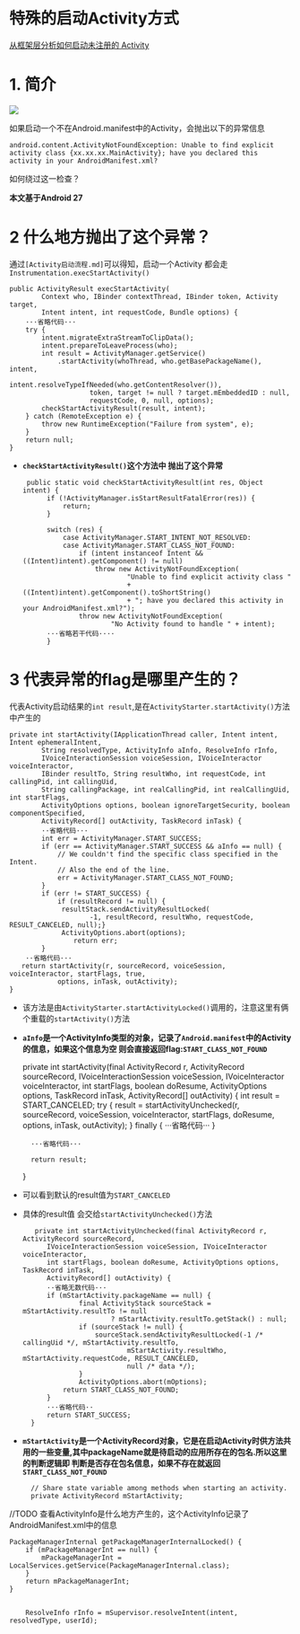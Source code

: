 # 特殊的启动Activity方式

[从框架层分析如何启动未注册的 Activity](https://zhuanlan.zhihu.com/p/26455221)


# 1. 简介

![](http://ww1.sinaimg.cn/large/6ab93b35ly1frfleqqv8jj20r20an75t.jpg)

如果启动一个不在Android.manifest中的Activity，会抛出以下的异常信息

	android.content.ActivityNotFoundException: Unable to find explicit activity class {xx.xx.xx.MainActivity}; have you declared this activity in your AndroidManifest.xml?

如何绕过这一检查？

**本文基于Android 27**

# 2 什么地方抛出了这个异常？

通过`[Activity启动流程.md]`可以得知，启动一个Activity 都会走`Instrumentation.execStartActivity()`

    public ActivityResult execStartActivity(
            Context who, IBinder contextThread, IBinder token, Activity target,
            Intent intent, int requestCode, Bundle options) {
		···省略代码···
        try {
            intent.migrateExtraStreamToClipData();
            intent.prepareToLeaveProcess(who);
            int result = ActivityManager.getService()
                .startActivity(whoThread, who.getBasePackageName(), intent,
                        intent.resolveTypeIfNeeded(who.getContentResolver()),
                        token, target != null ? target.mEmbeddedID : null,
                        requestCode, 0, null, options);
            checkStartActivityResult(result, intent);
        } catch (RemoteException e) {
            throw new RuntimeException("Failure from system", e);
        }
        return null;
    }

- **`checkStartActivityResult()`这个方法中 抛出了这个异常**

	   public static void checkStartActivityResult(int res, Object intent) {
	        if (!ActivityManager.isStartResultFatalError(res)) {
	            return;
	        }
	
	        switch (res) {
	            case ActivityManager.START_INTENT_NOT_RESOLVED:
	            case ActivityManager.START_CLASS_NOT_FOUND:
	                if (intent instanceof Intent && ((Intent)intent).getComponent() != null)
	                    throw new ActivityNotFoundException(
	                            "Unable to find explicit activity class "
	                            + ((Intent)intent).getComponent().toShortString()
	                            + "; have you declared this activity in your AndroidManifest.xml?");
	                throw new ActivityNotFoundException(
	                        "No Activity found to handle " + intent);
			···省略若干代码····
			}

# 3 代表异常的flag是哪里产生的？

代表Activity启动结果的`int result`,是在`ActivityStarter.startActivity()`方法中产生的

    private int startActivity(IApplicationThread caller, Intent intent, Intent ephemeralIntent,
            String resolvedType, ActivityInfo aInfo, ResolveInfo rInfo,
            IVoiceInteractionSession voiceSession, IVoiceInteractor voiceInteractor,
            IBinder resultTo, String resultWho, int requestCode, int callingPid, int callingUid,
            String callingPackage, int realCallingPid, int realCallingUid, int startFlags,
            ActivityOptions options, boolean ignoreTargetSecurity, boolean componentSpecified,
            ActivityRecord[] outActivity, TaskRecord inTask) {
			··省略代码···
	        int err = ActivityManager.START_SUCCESS;
       		if (err == ActivityManager.START_SUCCESS && aInfo == null) {
            	// We couldn't find the specific class specified in the Intent.
            	// Also the end of the line.
            	err = ActivityManager.START_CLASS_NOT_FOUND;
        	}
            if (err != START_SUCCESS) {
            	if (resultRecord != null) {
               	 resultStack.sendActivityResultLocked(
                        -1, resultRecord, resultWho, requestCode, RESULT_CANCELED, null);}
           		 ActivityOptions.abort(options);
            		return err;
        	}
		··省略代码···
       return startActivity(r, sourceRecord, voiceSession, voiceInteractor, startFlags, true,
                options, inTask, outActivity);
	}

- 该方法是由`ActivityStarter.startActivityLocked()`调用的，注意这里有俩个重载的`startActivity()`方法

- **`aInfo`是一个ActivityInfo类型的对象，记录了`Android.manifest`中的Activity的信息，如果这个信息为空 则会直接返回flag:`START_CLASS_NOT_FOUND`**



    private int startActivity(final ActivityRecord r, ActivityRecord sourceRecord,
            IVoiceInteractionSession voiceSession, IVoiceInteractor voiceInteractor,
            int startFlags, boolean doResume, ActivityOptions options, TaskRecord inTask,
            ActivityRecord[] outActivity) {
        int result = START_CANCELED;
        try {
            result = startActivityUnchecked(r, sourceRecord, voiceSession, voiceInteractor,
                    startFlags, doResume, options, inTask, outActivity);
        } finally {
           ···省略代码···
        }

		···省略代码···

        return result;
    }

- 可以看到默认的result值为`START_CANCELED`

- 具体的result值 会交给`startActivityUnchecked()`方法

	     private int startActivityUnchecked(final ActivityRecord r, ActivityRecord sourceRecord,
            IVoiceInteractionSession voiceSession, IVoiceInteractor voiceInteractor,
            int startFlags, boolean doResume, ActivityOptions options, TaskRecord inTask,
            ActivityRecord[] outActivity) {
			··省略无数代码···
		    if (mStartActivity.packageName == null) {
		            final ActivityStack sourceStack = mStartActivity.resultTo != null
		                    ? mStartActivity.resultTo.getStack() : null;
		            if (sourceStack != null) {
		                sourceStack.sendActivityResultLocked(-1 /* callingUid */, mStartActivity.resultTo,
		                        mStartActivity.resultWho, mStartActivity.requestCode, RESULT_CANCELED,
		                        null /* data */);
		            }
		            ActivityOptions.abort(mOptions);
	            return START_CLASS_NOT_FOUND;
			}
			···省略代码··
			return START_SUCCESS;
        }

- **`mStartActivity`是一个ActivityRecord对象，它是在启动Activity时供方法共用的一些变量,其中packageName就是待启动的应用所存在的包名.所以这里的判断逻辑即 判断是否存在包名信息，如果不存在就返回`START_CLASS_NOT_FOUND`**
	
	    // Share state variable among methods when starting an activity.
	    private ActivityRecord mStartActivity;


//TODO 查看ActivityInfo是什么地方产生的，这个ActivityInfo记录了AndroidManifest.xml中的信息

    PackageManagerInternal getPackageManagerInternalLocked() {
        if (mPackageManagerInt == null) {
            mPackageManagerInt = LocalServices.getService(PackageManagerInternal.class);
        }
        return mPackageManagerInt;
    }


        ResolveInfo rInfo = mSupervisor.resolveIntent(intent, resolvedType, userId);
